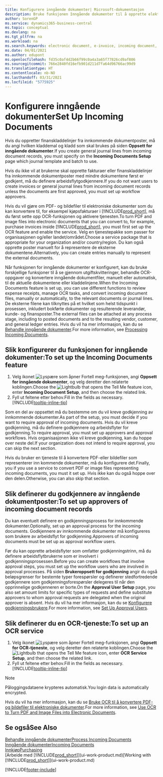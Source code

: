 ```yaml
---
title: Konfigurere inngående dokumenter| Microsoft-dokumentasjon
description: Bruke funksjonen Inngående dokumenter til å opprette elektroniske dokumenter, behandle OCR-oppgaver, importere fakturaer og konvertere bildefiler.
author: SorenGP
ms.service: dynamics365-business-central
ms.topic: conceptual
ms.devlang: na
ms.tgt_pltfrm: na
ms.workload: na
ms.search.keywords: electronic document, e-invoice, incoming document, OCR, ecommerce, document exchange, import invoice
ms.date: 04/01/2021
ms.author: edupont
ms.openlocfilehash: fd35c0af4d2b66f99c0a4a3a65f77826cd9af806
ms.sourcegitcommit: 766e2840fd16efb901d211d7fa64d96766ac99d9
ms.translationtype: HT
ms.contentlocale: nb-NO
ms.lasthandoff: 03/31/2021
ms.locfileid: "5775925"
---
```

# <a name="set-up-incoming-documents"></a><span data-ttu-id="76e24-103">Konfigurere inngående dokumenter</span><span class="sxs-lookup"><span data-stu-id="76e24-103">Set Up Incoming Documents</span></span>

<span data-ttu-id="76e24-104">Hvis du oppretter finanskladdelinjer fra innkommende dokumentposter, må du angi hvilken kladdemal og kladd som skal brukes på siden **Oppsett for inngående dokumenter**.</span><span class="sxs-lookup"><span data-stu-id="76e24-104">If you create general journal lines from incoming document records, you must specify on the **Incoming Documents Setup** page which journal template and batch to use.</span></span>

<span data-ttu-id="76e24-105">Hvis du ikke vil at brukerne skal opprette fakturaer eller finanskladdelinjer fra innkommende dokumentposter med mindre dokumentene først er godkjent, må du definere arbeidsflytgodkjennere.</span><span class="sxs-lookup"><span data-stu-id="76e24-105">If you do not want users to create invoices or general journal lines from incoming document records unless the documents are first approved, you must set up workflow approvers.</span></span>

<span data-ttu-id="76e24-106">Hvis du vil gjøre om PDF- og bildefiler til elektroniske dokumenter som du kan konvertere til, for eksempel kjøpsfakturaer i [!INCLUDE[prod_short](includes/prod_short.md)], må du først sette opp OCR-funksjonen og aktivere tjenesten.</span><span class="sxs-lookup"><span data-stu-id="76e24-106">To turn PDF and image files into electronic documents that you can convert to, for example, purchase invoices inside [!INCLUDE[prod_short](includes/prod_short.md)], you must first set up the OCR feature and enable the service.</span></span> <span data-ttu-id="76e24-107">Velg en tjenestepakke som passer for organisasjonen og/eller landet/området.</span><span class="sxs-lookup"><span data-stu-id="76e24-107">Choose a service package that is appropriate for your organization and/or country/region.</span></span> <span data-ttu-id="76e24-108">Du kan også opprette poster manuelt for å representere de eksterne dokumentene.</span><span class="sxs-lookup"><span data-stu-id="76e24-108">Alternatively, you can create entries manually to represent the external documents.</span></span>  

<span data-ttu-id="76e24-109">Når funksjonen for inngående dokumenter er konfigurert, kan du bruke forskjellige funksjoner til å se gjennom utgiftskvitteringer, behandle OCR-oppgaver og konvertere inngående dokumentfiler, manuelt eller automatisk, til de aktuelle dokumentene eller kladdelinjene.</span><span class="sxs-lookup"><span data-stu-id="76e24-109">When the Incoming Documents feature is set up, you can use different functions to review expense receipts, manage OCR tasks, and convert incoming document files, manually or automatically, to the relevant documents or journal lines.</span></span> <span data-ttu-id="76e24-110">De eksterne filene kan tilknyttes på et hvilket som helst tidspunkt i prosessen, inkludert bokførte dokumenter og resulterende leverandør, kunde- og finansposter.</span><span class="sxs-lookup"><span data-stu-id="76e24-110">The external files can be attached at any process stage, including to posted documents and to the resulting vendor, customer, and general ledger entries.</span></span> <span data-ttu-id="76e24-111">Hvis du vil ha mer informasjon, kan du se [Behandle inngående dokumenter](across-process-income-documents.md).</span><span class="sxs-lookup"><span data-stu-id="76e24-111">For more information, see [Processing Incoming Documents](across-process-income-documents.md).</span></span>

## <a name="to-set-up-the-incoming-documents-feature"></a><span data-ttu-id="76e24-112">Slik konfigurerer du funksjonen for inngående dokumenter:</span><span class="sxs-lookup"><span data-stu-id="76e24-112">To set up the Incoming Documents feature</span></span>

1. <span data-ttu-id="76e24-113">Velg ikonet ![Lyspære som åpner Fortell meg-funksjonen](media/ui-search/search_small.png "Fortell hva du vil gjøre"), angi **Oppsett for inngående dokumenter**, og velg deretter den relaterte koblingen.</span><span class="sxs-lookup"><span data-stu-id="76e24-113">Choose the ![Lightbulb that opens the Tell Me feature](media/ui-search/search_small.png "Tell me what you want to do") icon, enter **Incoming Document Setup**, and then choose the related link.</span></span>
2. <span data-ttu-id="76e24-114">Fyll ut feltene etter behov.</span><span class="sxs-lookup"><span data-stu-id="76e24-114">Fill in the fields as necessary.</span></span> [!INCLUDE[tooltip-inline-tip](includes/tooltip-inline-tip_md.md)]

<span data-ttu-id="76e24-115">Som en del av oppsettet må du bestemme om du vil kreve godkjenning av innkommende dokumenter.</span><span class="sxs-lookup"><span data-stu-id="76e24-115">As part of the setup, you must decide if you want to require approval of incoming documents.</span></span> <span data-ttu-id="76e24-116">Hvis du vil kreve godkjenning, må du definere godkjennere og arbeidsflyter for godkjenning.</span><span class="sxs-lookup"><span data-stu-id="76e24-116">To require approval, you must set up approvers and approval workflows.</span></span> <span data-ttu-id="76e24-117">Hvis organisasjonen ikke vil kreve godkjenning, kan du hoppe over neste del.</span><span class="sxs-lookup"><span data-stu-id="76e24-117">If your organization does not intend to require approval, you can skip the next section.</span></span>  

<span data-ttu-id="76e24-118">Hvis du bruker en tjeneste til å konvertere PDF-eller bildefiler som representerer inn kommende dokumenter, må du konfigurere det.</span><span class="sxs-lookup"><span data-stu-id="76e24-118">Finally, you if you use a service to convert PDF or image files representing incoming documents, you must it set up.</span></span> <span data-ttu-id="76e24-119">Hvis ikke kan du også hoppe over den delen.</span><span class="sxs-lookup"><span data-stu-id="76e24-119">Otherwise, you can also skip that section.</span></span>  

## <a name="to-set-up-approvers-of-incoming-document-records"></a><span data-ttu-id="76e24-120">Slik definerer du godkjennere av inngående dokumentposter:</span><span class="sxs-lookup"><span data-stu-id="76e24-120">To set up approvers of incoming document records</span></span>

<span data-ttu-id="76e24-121">Du kan eventuelt definere en godkjenningsprosess for innkommende dokumenter.</span><span class="sxs-lookup"><span data-stu-id="76e24-121">Optionally, set up an approval process for the incoming documents.</span></span> <span data-ttu-id="76e24-122">Godkjennere av innkommende dokumenter må konfigureres som brukere av arbeidsflyt for godkjenning.</span><span class="sxs-lookup"><span data-stu-id="76e24-122">Approvers of incoming documents must be set up as approval workflow users.</span></span>

<span data-ttu-id="76e24-123">Før du kan opprette arbeidsflyter som omfatter godkjenningstrinn, må du definere arbeidsflytbrukerne som er involvert i godkjenningsprosessen.</span><span class="sxs-lookup"><span data-stu-id="76e24-123">Before you can create workflows that involve approval steps, you must set up the workflow users who are involved in approval processes.</span></span> <span data-ttu-id="76e24-124">På siden **Brukeroppsett for godkjenning** angir du også beløpsgrenser for bestemte typer forespørsler og definerer stedfortredende godkjennere som godkjenningsforespørsler delegeres til når den opprinnelige godkjenneren er borte.</span><span class="sxs-lookup"><span data-stu-id="76e24-124">On the **Approval User Setup** page, you also set amount limits for specific types of requests and define substitute approvers to whom approval requests are delegated when the original approver is absent.</span></span> <span data-ttu-id="76e24-125">Hvis du vil ha mer informasjon, kan du se [Konfigurere godkjenningsbrukere](across-how-to-set-up-approval-users.md).</span><span class="sxs-lookup"><span data-stu-id="76e24-125">For more information, see [Set Up Approval Users](across-how-to-set-up-approval-users.md).</span></span>

## <a name="to-set-up-an-ocr-service"></a><span data-ttu-id="76e24-126">Slik definerer du en OCR-tjeneste:</span><span class="sxs-lookup"><span data-stu-id="76e24-126">To set up an OCR service</span></span>

1. <span data-ttu-id="76e24-127">Velg ikonet ![Lyspære som åpner Fortell meg-funksjonen](media/ui-search/search_small.png "Fortell hva du vil gjøre"), angi **Oppsett for OCR-tjeneste**, og velg deretter den relaterte koblingen.</span><span class="sxs-lookup"><span data-stu-id="76e24-127">Choose the ![Lightbulb that opens the Tell Me feature](media/ui-search/search_small.png "Tell me what you want to do") icon, enter **OCR Service Setup**, and then choose the related link.</span></span>
2. <span data-ttu-id="76e24-128">Fyll ut feltene etter behov.</span><span class="sxs-lookup"><span data-stu-id="76e24-128">Fill in the fields as necessary.</span></span> [!INCLUDE[tooltip-inline-tip](includes/tooltip-inline-tip_md.md)]

> [!NOTE]  
> <span data-ttu-id="76e24-129">Påloggingsdataene krypteres automatisk.</span><span class="sxs-lookup"><span data-stu-id="76e24-129">You login data is automatically encrypted.</span></span>

<span data-ttu-id="76e24-130">Hvis du vil ha mer informasjon, kan du se [Bruke OCR til å konvertere PDF- og bildefiler til elektroniske dokumenter](across-how-use-ocr-pdf-images-files.md).</span><span class="sxs-lookup"><span data-stu-id="76e24-130">For more information, see [Use OCR to Turn PDF and Image Files into Electronic Documents](across-how-use-ocr-pdf-images-files.md).</span></span>  

## <a name="see-also"></a><span data-ttu-id="76e24-131">Se også</span><span class="sxs-lookup"><span data-stu-id="76e24-131">See Also</span></span>

[<span data-ttu-id="76e24-132">Behandle inngående dokumenter</span><span class="sxs-lookup"><span data-stu-id="76e24-132">Process Incoming Documents</span></span>](across-process-income-documents.md)  
[<span data-ttu-id="76e24-133">Inngående dokumenter</span><span class="sxs-lookup"><span data-stu-id="76e24-133">Incoming Documents</span></span>](across-income-documents.md)  
[<span data-ttu-id="76e24-134">Innkjøp</span><span class="sxs-lookup"><span data-stu-id="76e24-134">Purchasing</span></span>](purchasing-manage-purchasing.md)  
<span data-ttu-id="76e24-135">[Arbeide med [!INCLUDE[prod_short](includes/prod_short.md)]](ui-work-product.md)</span><span class="sxs-lookup"><span data-stu-id="76e24-135">[Working with [!INCLUDE[prod_short](includes/prod_short.md)]](ui-work-product.md)</span></span>


[!INCLUDE[footer-include](includes/footer-banner.md)]